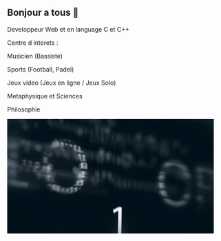## Bonjour a tous 👋
Developpeur Web et en language C et C++ 

Centre d interets :  

Musicien (Bassiste)  

Sports (Football, Padel)  

Jeux video (Jeux en ligne / Jeux Solo)  

Metaphysique et Sciences  

Philosophie  






![Bannière](./giphy.webp)

